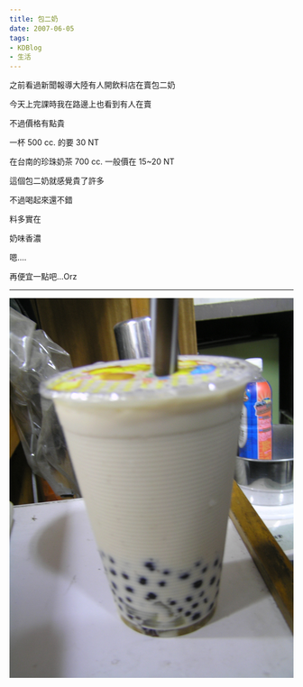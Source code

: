 ```yaml
---
title: 包二奶
date: 2007-06-05
tags:
- KDBlog
- 生活
---
```

之前看過新聞報導大陸有人開飲料店在賣包二奶

今天上完課時我在路邊上也看到有人在賣

不過價格有點貴

一杯 500 cc. 的要 30 NT

在台南的珍珠奶茶 700 cc. 一般價在 15~20 NT

這個包二奶就感覺貴了許多

不過喝起來還不錯

料多實在

奶味香濃

嗯....

再便宜一點吧...Orz

---

![](P6053792.JPG)

